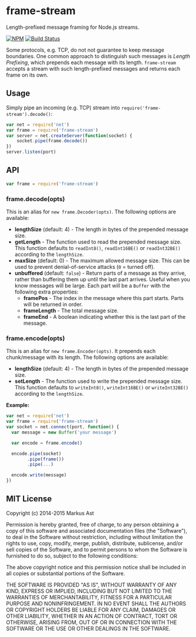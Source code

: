 # frame-stream

Length-prefixed message framing for Node.js streams.

[![NPM][npm]](https://npmjs.org/package/frame-stream) [![Build Status][travis]](http://travis-ci.org/rkusa/frame-stream)

Some protocols, e.g. TCP, do not not guarantee to keep message boundaries. One common approach to distinguish such messages is *Length Prefixing*, which prepends each message with its length. `frame-stream` accepts a stream with such length-prefixed messages and returns each frame on its own.

## Usage

Simply pipe an incoming (e.g. TCP) stream into `require('frame-stream').decode()`:

```js
var net = require('net')
var frame = require('frame-stream')
var server = net.createServer(function(socket) {
	socket.pipe(frame.decode())
})
server.listen(port)
```

## API

```js
var frame = require('frame-stream')
```

### frame.decode(opts)

This is an alias for `new frame.Decoder(opts)`. The following options are available:

- **lengthSize** (default: 4) - The length in bytes of the prepended message size.
- **getLength** - The function used to read the prepended message size. This function defaults to `readInt8()`, `readInt16BE()` or `readInt32BE()` according to the `lengthSize`.
- **maxSize** (default: 0) - The maximum allowed message size. This can be used to prevent denial-of-service attacks (`0` = turned off).
- **unbuffered** (default: `false`) - Return parts of a message as they arrive, rather than buffering them up until the last part arrives. Useful when you know messages will be large. Each part will be a `Buffer` with the following extra properties:
  - **framePos** - The index in the message where this part starts. Parts will be returned in order.
  - **frameLength** - The total message size.
  - **frameEnd** - A boolean indicating whether this is the last part of the message.

### frame.encode(opts)

This is an alias for `new frame.Encoder(opts)`. It prepends each chunk/message with its length. The following options are available:

- **lengthSize** (default: 4) - The length in bytes of the prepended message size.
- **setLength** - The function used to write the prepended message size. This function defaults to `writeInt8()`, `writeInt16BE()` or `writeInt32BE()` according to the `lengthSize`.

**Example:**

```js
var net = require('net')
var frame = require('frame-stream')
var socket = net.connect(port, function() {
  var message = new Buffer('your message')

  var encode = frame.encode()

  encode.pipe(socket)
        .pipe(frame())
        .pipe(...)

  encode.write(message)
})
```

## MIT License

Copyright (c) 2014-2015 Markus Ast

Permission is hereby granted, free of charge, to any person obtaining a copy of this software and associated documentation files (the "Software"), to deal in the Software without restriction, including without limitation the rights to use, copy, modify, merge, publish, distribute, sublicense, and/or sell copies of the Software, and to permit persons to whom the Software is furnished to do so, subject to the following conditions:

The above copyright notice and this permission notice shall be included in all copies or substantial portions of the Software.

THE SOFTWARE IS PROVIDED "AS IS", WITHOUT WARRANTY OF ANY KIND, EXPRESS OR IMPLIED, INCLUDING BUT NOT LIMITED TO THE WARRANTIES OF MERCHANTABILITY, FITNESS FOR A PARTICULAR PURPOSE AND NONINFRINGEMENT. IN NO EVENT SHALL THE AUTHORS OR COPYRIGHT HOLDERS BE LIABLE FOR ANY CLAIM, DAMAGES OR OTHER LIABILITY, WHETHER IN AN ACTION OF CONTRACT, TORT OR OTHERWISE, ARISING FROM, OUT OF OR IN CONNECTION WITH THE SOFTWARE OR THE USE OR OTHER DEALINGS IN THE SOFTWARE.

[npm]: http://img.shields.io/npm/v/frame-stream.svg?style=flat-square
[travis]: http://img.shields.io/travis/rkusa/frame-stream.svg?style=flat-square
